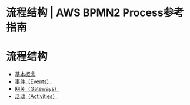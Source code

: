 # 流程结构 | AWS BPMN2 Process参考指南

# 流程结构

  * [基本概念](<basic_process_concepts.html>)
  * [事件（Events）](<events.html>)
  * [网关（Gateways）](<gateways.html>)
  * [活动（Activities）](<activities.html>)